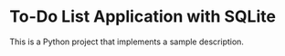 
# To-Do List Application with SQLite
This is a Python project that implements a sample description.
